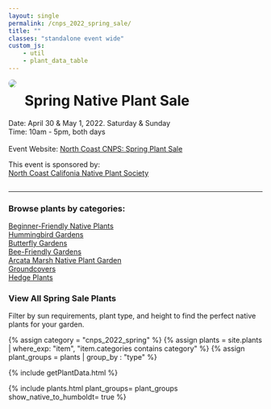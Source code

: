 ```yaml
---
layout: single
permalink: /cnps_2022_spring_sale/
title: ""
classes: "standalone event wide"
custom_js:
    - util
    - plant_data_table
---
```

<!--
<p>
This website is currently under construction! Report any issues for fixing and please check back for updates.
</p>
-->
<div class="icon_holder" style="float:left; margin-right:16px; border-radius: 100px">
    <img src="{{'/assets/images/lupinus_rivularis.jpg' | prepend:site.baseurl }}" style="border-radius: 100px; margin-bottom: 15px" />
</div>
<h1>Spring Native Plant Sale</h1>

<p>
    Date: April 30 & May 1, 2022. Saturday & Sunday
    <br/>
    Time: 10am - 5pm, both days
    <br/>
    <br/>
    Event Website: <a href="https://northcoastcnps.org/index.php/44-topmenucontent/288-plant-sale-event-page">North Coast CNPS: Spring Plant Sale</a> 
</p>
<p>
This event is sponsored by:
<br/>
<a href="https://northcoastcnps.org">North Coast Califonia Native Plant Society</a>
</p>

<div style="clear:both"></div>
<hr/>
<section>
    <h3>
    Browse plants by categories: 
    </h3>
    <div class="list_categories">
        <div class="list_category">
            <a href="{{'/category/beginner' | prepend:site.baseurl }}">
           Beginner-Friendly Native Plants
            </a>
        </div>
        <div class="list_category">
            <a href="{{'/category/hummingbird' | prepend:site.baseurl }}">
            Hummingbird Gardens
            </a>
        </div>
        <div class="list_category">
            <a href="{{'/category/butterfly' | prepend:site.baseurl }}">
           Butterfly Gardens
            </a>
        </div>
        <!--
            <div class="list_category">
            <a href="{{'/category/container' | prepend:site.baseurl }}">
            Container-Gardening
            </a>
            </div>
            -->
        <div class="list_category">
            <a href="{{'/category/bee' | prepend:site.baseurl }}">
                Bee-Friendly Gardens
            </a>
        </div>
        <!--
        <li>    
            <a href="{{'/category/edible' | prepend:site.baseurl }}">
                Edibles
            </a>
        </li>-->
            <!--    
            <div class="list_category">
               North Coast CNPS Garden (Eureka)
            </div>
            -->
            <!--    
           Trinidad Native Plant Garden
            -->
        <div class="list_category">
            <a href="{{'/garden/arcata-marsh' | prepend:site.baseurl }}">
            Arcata Marsh Native Plant Garden
            </a>
        </div>
        <div class="list_category">
            <a href="{{'/category/groundcover' | prepend:site.baseurl }}">
                Groundcovers 
            </a>
        </div>
        <div class="list_category">
            <a href="{{'/category/hedge' | prepend:site.baseurl }}">
            Hedge Plants
            </a>
        </div>
    </div>
</section>
<div style="clear:both"></div>

<h3>View All Spring Sale Plants</h3>
<p>
Filter by sun requirements, plant type, and height to find the perfect native plants for your garden.
</p>
{% assign category = "cnps_2022_spring"  %}
{% assign plants = site.plants | where_exp: "item", 
                                 "item.categories contains category" %}
{% assign plant_groups = plants | group_by : "type" %} 

<!-- populate plant_data var -->
{% include getPlantData.html %}
	
{% include plants.html 
	plant_groups= plant_groups
    show_native_to_humboldt= true
%}

